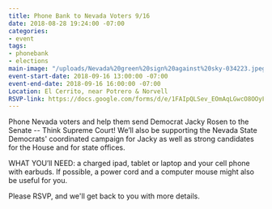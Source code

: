 ```yaml
---
title: Phone Bank to Nevada Voters 9/16
date: 2018-08-28 19:24:00 -07:00
categories:
- event
tags:
- phonebank
- elections
main-image: "/uploads/Nevada%20green%20sign%20against%20sky-034223.jpeg"
event-start-date: 2018-09-16 13:00:00 -07:00
event-end-date: 2018-09-16 16:00:00 -07:00
Location: El Cerrito, near Potrero & Norvell
RSVP-link: https://docs.google.com/forms/d/e/1FAIpQLSev_EOmAqLGwcO8OOyFmOthxesfxXu3lFOLKDVn27hN4NKx_w/viewform
---
```


Phone Nevada voters and help them send Democrat Jacky Rosen to the Senate -- Think Supreme Court! We’ll also be supporting the Nevada State Democrats' coordinated campaign for Jacky as well as strong candidates for the House and for state offices.

WHAT YOU’ll NEED: a charged ipad, tablet or laptop and your cell phone with earbuds. If possible, a power cord and a computer mouse might also be useful for you.

Please RSVP, and we'll get back to you with more details.